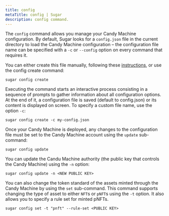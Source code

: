 ```yaml
---
title: config
metaTitle: config | Sugar
description: config command.
---
```


The `config` command allows you manage your Candy Machine configuration. By default, Sugar looks for a `config.json` file in the current directory to load the Candy Machine configuration – the configuration file name can be specified with a `-c` or `--config` option on every command that requires it.

You can either create this file manually, following these [instructions](/candy-machine/sugar/configuration), or use the config create command:

```
sugar config create
```

Executing the command starts an interactive process consisting in a sequence of prompts to gather information about all configuration options. At the end of it, a configuration file is saved (default to config.json) or its content is displayed on screen. To specify a custom file name, use the option `-c`:

```
sugar config create -c my-config.json
```

Once your Candy Machine is deployed, any changes to the configuration file must be set to the Candy Machine account using the `update` sub-command:

```
sugar config update
```

You can update the Candu Machine authority (the public key that controls the Candy Machine) using the `-n` option:

```
sugar config update -n <NEW PUBLIC KEY>
```

You can also change the token standard of the assets minted through the Candy Machine by using the `set` sub-command. This command supports changing the type of asset to either `NFT`s or `pNFT`s using the `-t` option. It also allows you to specify a rule set for minted pNFTs.

```
sugar config set -t "pnft" --rule-set <PUBLIC KEY>
```
